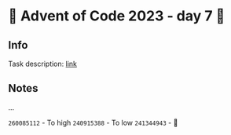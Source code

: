 # 🎄 Advent of Code 2023 - day 7 🎄

## Info

Task description: [link](https://adventofcode.com/2023/day/7)

## Notes

...

`260085112` - To high
`240915388` - To low
`241344943` - 🚀
